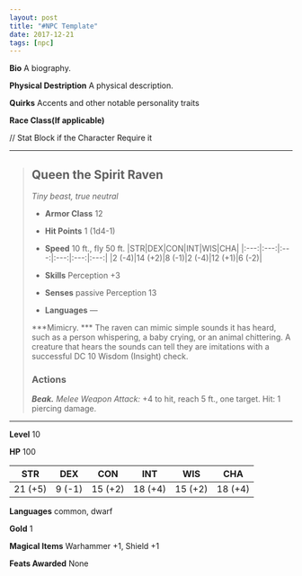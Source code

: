 ```yaml
---
layout: post
title: "#NPC Template"
date: 2017-12-21
tags: [npc]
---
```


**Bio** A biography.

**Physical Destription** A physical description.

**Quirks** Accents and other notable personality traits

**Race Class(If applicable)**

// Stat Block if the Character Require it

___
> ## Queen the Spirit Raven
>*Tiny beast, true neutral*
>
> - **Armor Class** 12
> - **Hit Points** 1 (1d4-1)
> - **Speed** 10 ft., fly 50 ft.
>|STR|DEX|CON|INT|WIS|CHA|
>|:---:|:---:|:---:|:---:|:---:|:---:|
>|2 (-4)|14 (+2)|8 (-1)|2 (-4)|12 (+1)|6 (-2)|
>
> - **Skills** Perception +3
> - **Senses** passive Perception 13
> - **Languages** —
>
> ***Mimicry. *** The raven can mimic simple sounds it has heard, such as a person whispering, a baby crying, or an animal chittering. A creature that hears the sounds can tell they are imitations with a successful DC 10 Wisdom (Insight) check.
> ### Actions
> ***Beak.*** *Melee Weapon Attack:* +4 to hit, reach 5 ft., one target. Hit: 1 piercing damage.
___
**Level** 10

**HP** 100

|   STR   |   DEX   |   CON   |   INT   |   WIS   |   CHA   |
|:-----:|:-----:|:-----:|:-----:|:-----:|:-----:|
| 21 (+5) | 9 (-1) | 15 (+2) | 18 (+4) | 15 (+2) | 18 (+4) |

**Languages** common, dwarf

**Gold** 1

**Magical Items** Warhammer +1, Shield +1

**Feats Awarded** None